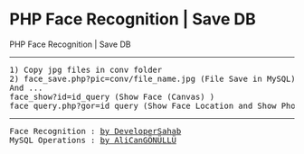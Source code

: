 # PHP Face Recognition | Save DB
PHP Face Recognition | Save DB
<hr></hr>
<pre>
1) Copy jpg files in conv folder
2) face_save.php?pic=conv/file_name.jpg (File Save in MySQL) (Firstly Step :) )
And ...
face_show?id=id_query (Show Face (Canvas) )
face_query.php?gor=id_query (Show Face Location and Show Photo (Not Canvas) )
</pre>
<hr></hr>
<pre>
Face Recognition : <a href="https://github.com/developersahab/face-recognition">by DeveloperSahab</a>
MySQL Operations : <a href="https://github.com/alicangonullu/ali-php-face-save-db">by AliCanGÖNÜLLÜ</a>
</pre>

